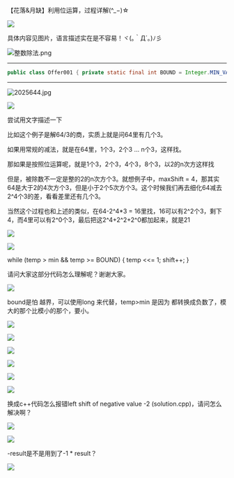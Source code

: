 【花落&月缺】利用位运算，过程详解(^\_−)☆

[![](https://assets.leetcode.cn/aliyun-lc-upload/users/hualuoyueque/avatar_1676646158.png)](https://leetcode.cn/u/snow_flake/)

具体内容见图片，语言描述实在是不容易！ヾ(｡｀Д´｡)ﾉ彡

![整数除法.png](https://pic.leetcode-cn.com/1643716802-McpMhm-%E6%95%B4%E6%95%B0%E9%99%A4%E6%B3%95.png)

___

```java
public class Offer001 { private static final int BOUND = Integer.MIN_VALUE >> 1; /** * @param dividend 被除数 * @param divisor 除数 * @return int */ public int divide(int dividend, int divisor) { // int 型整数的除法只有一种情况会导致溢出，即（-2^31）/(-1) if (dividend == Integer.MIN_VALUE && divisor == -1) { return Integer.MAX_VALUE; } // 特殊情况，无需计算，直接返回 if (dividend == 0 || divisor == 1) { return dividend; } else if (divisor == -1) { return -dividend; } // 由于（-2^31） 转换为正数会溢出，但是任意正数转换为负数都不会溢出 // 故，记录负数的个数，并将正数转换为负数方便统一计算 int negative = 2; if (dividend > 0) { negative--; // 将 dividend 置为负 dividend = -dividend; } if (divisor > 0) { negative--; // 将 divisor 置为负 divisor = -divisor; } int result = divideCore(dividend, divisor); // 如果负数的个数是 1 个，结果为负；否则，结果为正 return negative == 1 ? -result : result; } private int divideCore(int dividend, int divisor) { // 被除数 == 除数，直接返回结果为 1 if (dividend == divisor) { return 1; } // 开始正式计算 int result = 0; int shift = getMaxShift(divisor, dividend); while (dividend <= divisor) { while (dividend > (divisor << shift)) { shift--; } dividend -= (divisor << shift); result += (1 << shift); } return result; } private int getMaxShift(int num, int min) { // num 是除数，min 是被除数，希望找到 num << shift < min 时，shift 的最大值 int shift = 0; int temp = num; while (temp > min && temp >= BOUND) { temp <<= 1; shift++; } return shift; } }
```

___

![2025644.jpg](https://pic.leetcode-cn.com/1643718479-fpeVtD-2025644.jpg)

[![](https://assets.leetcode.cn/aliyun-lc-upload/users/shan-huai-ye/avatar_1579323923.png)](https://leetcode.cn/u/shan-huai-ye/)

尝试用文字描述一下

比如这个例子是解64/3的商，实质上就是问64里有几个3。

如果用常规的减法，就是在64里，1个3，2个3 ... n个3，这样找。

那如果是按照位运算呢，就是1个3，2个3，4个3，8个3，以2的n次方这样找

但是，被除数不一定是整的2的n次方个3。就想例子中，maxShift = 4，那其实64是大于2的4次方个3，但是小于2个5次方个3。这个时候我们再去细化64减去2^4个3的差，看看差里还有几个3。

当然这个过程也和上述的类似，在64-2^4\*3 = 16里找，16可以有2^2个3，剩下4，而4里可以有2^0个3，最后把这2^4+2^2+2^0都加起来，就是21

[![](https://assets.leetcode.cn/aliyun-lc-upload/users/mi-li-r/avatar_1650531093.png)](https://leetcode.cn/u/mi-li-r/)

[![](https://assets.leetcode.cn/aliyun-lc-upload/users/i2ecursing-torvaldsvla/avatar_1618054950.png)](https://leetcode.cn/u/i2ecursing-torvaldsvla/)

while (temp > min && temp >= BOUND) { temp <<= 1; shift++; }

请问大家这部分代码怎么理解呢？谢谢大家。

[![](https://assets.leetcode.cn/aliyun-lc-upload/users/frosty-morsehlr/avatar_1670754736.png)](https://leetcode.cn/u/frosty-morsehlr/)

bound是怕 越界，可以使用long 来代替，temp>min 是因为 都转换成负数了，模大的那个比模小的那个，要小。

[![](https://assets.leetcode.cn/aliyun-lc-upload/users/mj-wu-wang-wo/avatar_1586362059.png)](https://leetcode.cn/u/mj-wu-wang-wo/)

[![](https://assets.leetcode.cn/aliyun-lc-upload/users/xiasang/avatar_1689477928.png)](https://leetcode.cn/u/xiasang/)

[![](https://assets.leetcode.cn/aliyun-lc-upload/default_avatar.png)](https://leetcode.cn/u/%E5%B7%B2%E6%B3%A8%E9%94%80/)

[![](https://assets.leetcode.cn/aliyun-lc-upload/users/mirage_mc/avatar_1640794335.png)](https://leetcode.cn/u/mirage_MC/)

[![](https://assets.leetcode.cn/aliyun-lc-upload/users/zybzrssyhs/avatar_1612064490.png)](https://leetcode.cn/u/zybzrssyhs/)

[![](https://assets.leetcode.cn/aliyun-lc-upload/users/luochenhao/avatar_1662739451.png)](https://leetcode.cn/u/Polaris-hzn8/)

换成c++代码怎么报错left shift of negative value -2 (solution.cpp)，请问怎么解决啊？

[![](https://assets.leetcode.cn/aliyun-lc-upload/users/han-zhou-2/avatar_1604391753.png)](https://leetcode.cn/u/han-zhou-2/)

[![](https://assets.leetcode.cn/aliyun-lc-upload/users/husy1994-2/avatar_1554455845.png)](https://leetcode.cn/u/husyhu/)

\-result是不是用到了-1 \* result？

[![](https://assets.leetcode.cn/aliyun-lc-upload/users/hualuoyueque/avatar_1676646158.png)](https://leetcode.cn/u/snow_flake/)